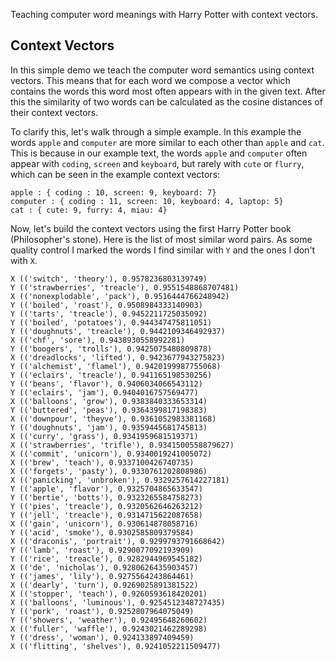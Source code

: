Teaching computer word meanings with Harry Potter with context vectors.

## Context Vectors 

In this simple demo we teach the computer word semantics using context vectors. This means that for each word we compose a vector which contains the words this word most often appears with in the given text. After this the similarity of two words can be calculated as the cosine distances of their context vectors.

To clarify this, let's walk through a simple example.
In this example the words `apple` and `computer` are more similar to each other than `apple` and `cat`.
This is because in our example text, the words `apple` and `computer` often appear with `coding`, `screen` and `keyboard`,
but rarely with `cute` or `flurry`, which can be seen in the example context vectors:

```
apple : { coding : 10, screen: 9, keyboard: 7}
computer : { coding : 11, screen: 10, keyboard: 4, laptop: 5}
cat : { cute: 9, furry: 4, miau: 4}
```

Now, let's build the context vectors using the first Harry Potter book (Philosopher's stone). Here is the list of most similar word pairs. As some quality control I marked the words I find similar with `Y` and the ones I don't with `X`.

```
X (('switch', 'theory'), 0.9578236803139749)
Y (('strawberries', 'treacle'), 0.9551548868707481)
X (('nonexplodable', 'pack'), 0.9516444766248942)
Y (('boiled', 'roast'), 0.9508984333140903)
Y (('tarts', 'treacle'), 0.9452211725035092)
Y (('boiled', 'potatoes'), 0.944347475811051)
Y (('doughnuts', 'treacle'), 0.9442109346492937)
X (('chf', 'sore'), 0.9438930558992281)
Y (('boogers', 'trolls'), 0.9425075480809878)
X (('dreadlocks', 'lifted'), 0.9423677943275823)
Y (('alchemist', 'flamel'), 0.9420199987755068)
Y (('eclairs', 'treacle'), 0.941165198530256)
Y (('beans', 'flavor'), 0.9406034066543112)
Y (('eclairs', 'jam'), 0.9404016757569477)
X (('balloons', 'grow'), 0.9383840333653314)
Y (('buttered', 'peas'), 0.9364399817198383)
X (('downpour', 'theyve'), 0.9361052983381168)
Y (('doughnuts', 'jam'), 0.9359445681745813)
X (('curry', 'grass'), 0.9341959681519371)
X (('strawberries', 'trifle'), 0.9341500558879627)
X (('commit', 'unicorn'), 0.9340019241005072)
X (('brew', 'teach'), 0.9337100426740735)
X (('forgets', 'pasty'), 0.9330761202808986)
X (('panicking', 'unbroken'), 0.9329257614227181)
Y (('apple', 'flavor'), 0.9325704865633547)
Y (('bertie', 'botts'), 0.9323265584758273)
Y (('pies', 'treacle'), 0.9320562646263212)
Y (('jell', 'treacle'), 0.9314715622087658)
X (('gain', 'unicorn'), 0.930614878058716)
Y (('acid', 'smoke'), 0.9302585809379584)
X (('draconis', 'portrait'), 0.9299793791668642)
Y (('lamb', 'roast'), 0.9290077092193909)
Y (('rice', 'treacle'), 0.9282944969545182)
X (('de', 'nicholas'), 0.9280626435903457)
Y (('james', 'lily'), 0.9275564243864461)
X (('dearly', 'turn'), 0.9269025891381522)
X (('stopper', 'teach'), 0.9260593618420201)
X (('balloons', 'luminous'), 0.9254512348727435)
Y (('pork', 'roast'), 0.9252807964075049)
Y (('showers', 'weather'), 0.92495648260602)
X (('fuller', 'waffle'), 0.9243021462289298)
Y (('dress', 'woman'), 0.924133897409459)
X (('flitting', 'shelves'), 0.9241052211509477)

```

